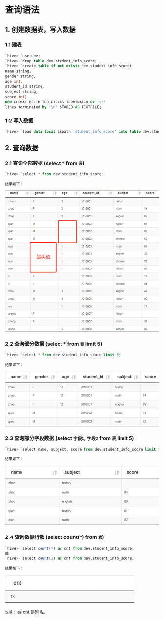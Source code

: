 # 查询语法

## 1. 创建数据表，写入数据
### 1.1 建表
```sql
`hive> `use dev;
`hive> `drop table dev.student_info_score;
`hive> `create table if not exists dev.student_info_score(
name string,
gender string,
age int,
student_id string,
subject string,
score int)
ROW FORMAT DELIMITED FIELDS TERMINATED BY '\t' 
lines terminated by '\n' STORED AS TEXTFILE;
```

### 1.2 写入数据
```sql
`hive> `load data local inpath 'student_info_score' into table dev.student_info_score;
```

## 2. 查询数据
### 2.1 查询全部数据 (select * from `表`)
```sql
`hive> `select * from dev.student_info_score;
```
`结果如下：`

![avatar](./figure/1.png)


### 2.2 查询部分数据 (select * from `表` limit 5)
```sql
`hive> `select * from dev.student_info_score limit 5;
```
`结果如下：`

![avatar](./figure/2.png)


### 2.3 查询部分字段数据 (select `字段1`, `字段2` from `表` limit 5)
```sql
`hive> `select name, subject, score from dev.student_info_score limit 5;
```
`结果如下：`

![avatar](./figure/3.png)


### 2.4 查询数据行数 (select count(\*) from `表`)
```sql
`hive> `select count(*) as cnt from dev.student_info_score;
或
`hive> `select count(1) as cnt from dev.student_info_score;
```
`结果如下：`

![avatar](./figure/4.png)

`说明：` as cnt 是别名。